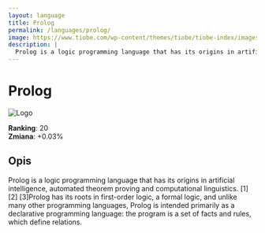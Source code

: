 ```yaml
---
layout: language
title: Prolog
permalink: /languages/prolog/
image: https://www.tiobe.com/wp-content/themes/tiobe/tiobe-index/images/Prolog.png
description: |
  Prolog is a logic programming language that has its origins in artificial intelligence, automated theorem proving and computational linguistics. [1] [2] [3]Prolog has its roots in first-order logic, a formal logic, and unlike many other programming languages, Prolog is intended primarily as a declarative programming language: the program is a set of facts and rules, which define relations.
---
```


# Prolog

![Logo](https://www.tiobe.com/wp-content/themes/tiobe/tiobe-index/images/Prolog.png)

**Ranking**: 20  
**Zmiana**: +0.03%    

## Opis

Prolog is a logic programming language that has its origins in artificial intelligence, automated theorem proving and computational linguistics. [1] [2] [3]Prolog has its roots in first-order logic, a formal logic, and unlike many other programming languages, Prolog is intended primarily as a declarative programming language: the program is a set of facts and rules, which define relations.
